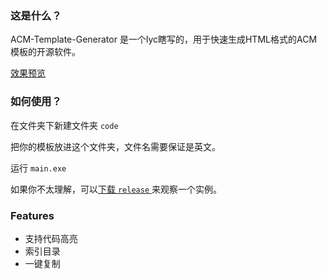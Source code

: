 ### 这是什么？

ACM-Template-Generator 是一个lyc瞎写的，用于快速生成HTML格式的ACM模板的开源软件。

[效果预览](<https://lycltb.github.io/homepage/source/Templates.html>)

### 如何使用？

在文件夹下新建文件夹 `code`

把你的模板放进这个文件夹，文件名需要保证是英文。

运行 `main.exe`

如果你不太理解，可以[下载 `release` ](<https://github.com/lycLTb/ACM-Template-Generator/releases/download/V1.0/ACM-Template-Generator-Release.zip>)来观察一个实例。

### Features

- 支持代码高亮
- 索引目录
- 一键复制